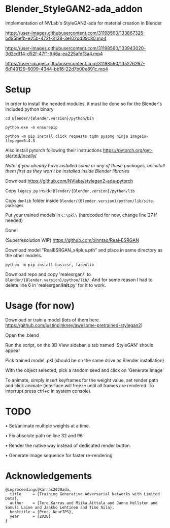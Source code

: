 # Blender_StyleGAN2-ada_addon
 Implementation of NVLab's StyleGAN2-ada for material creation in Blender


https://user-images.githubusercontent.com/31198560/133867325-bd95befb-e25b-472f-8138-3e102dd39c80.mp4

https://user-images.githubusercontent.com/31198560/133943020-3d2cdf14-d52f-47f1-946a-ea225afdf3a4.mp4

https://user-images.githubusercontent.com/31198560/135276267-6d149129-6099-4344-bb16-22d7b00e891c.mp4



# Setup
In order to install the needed modules, it must be done so for the Blender's included python binary
```
cd Blender/{Blender.version}/python/bin

python.exe -m ensurepip

python -m pip install click requests tqdm pyspng ninja imageio-ffmpeg==0.4.3
```

Also install pytorch following their instructions https://pytorch.org/get-started/locally/

*Note: if you already have installed some or any of these packages, uninstall them first as they won't be installed inside Blender libraries*


Download https://github.com/NVlabs/stylegan2-ada-pytorch

Copy `legacy.py` inside `Blender/{Blender.version}/python/lib`

Copy `dnnlib` folder inside `Blender/{Blender.version}/python/lib/site-packages`

Put your trained models in `C:\pkl\` (hardcoded for now, change line 27 if needed)

Done!



(Superresolution WIP) https://github.com/xinntao/Real-ESRGAN

Download model "RealESRGAN_x4plus.pth" and place in same directory as the other models.

```
python -m pip install basicsr, facexlib
```

Download repo and copy 'realesrgan/' to `Blender/{Blender.version}/python/lib/`. And for some reason I had to delete line 6 in 'realesrgan/__init__.py' for it to work.


# Usage (for now)
Download or train a model (lots of them here https://github.com/justinpinkney/awesome-pretrained-stylegan2)

Open the .blend

Run the script, on the 3D View sidebar, a tab named 'StyleGAN' should appear

Pick trained model .pkl (should be on the same drive as Blender installation)

With the object selected, pick a random seed and click on 'Generate Image'

To animate, simply insert keyframes for the weight value, set render path and click animate (interface will freeze until all frames are rendered. To interrupt press ctrl+c in system console).

# TODO
• Set/animate multiple weights at a time.

• Fix absolute path on line 32 and 96

• Render the native way instead of dedicated render button.

• Generate image sequence for faster re-rendering


# Acknowledgements
```
@inproceedings{Karras2020ada,
  title     = {Training Generative Adversarial Networks with Limited Data},
  author    = {Tero Karras and Miika Aittala and Janne Hellsten and Samuli Laine and Jaakko Lehtinen and Timo Aila},
  booktitle = {Proc. NeurIPS},
  year      = {2020}
}
```
